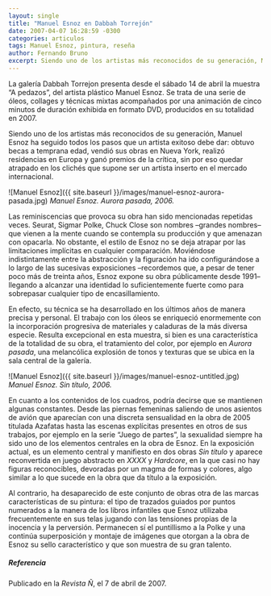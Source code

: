 ```yaml
---
layout: single
title: "Manuel Esnoz en Dabbah Torrejón"
date: 2007-04-07 16:28:59 -0300
categories: articulos
tags: Manuel Esnoz, pintura, reseña
author: Fernando Bruno
excerpt: Siendo uno de los artistas más reconocidos de su generación, Manuel Esnoz ha seguido todos los pasos que un artista exitoso debe dar. Obtuvo becas a temprana edad, vendió sus obras en Nueva York, realizó residencias en Europa y ganó premios de la crítica, sin por eso quedar atrapado en los clichés que supone ser un artista inserto en el mercado internacional.
---
```


La galería Dabbah Torrejon presenta desde el sábado 14 de abril la muestra “A pedazos”, del artista plástico Manuel Esnoz. Se trata de una serie de óleos, collages y técnicas mixtas acompañados por una animación de cinco minutos de duración exhibida en formato DVD, producidos en su totalidad en 2007.

Siendo uno de los artistas más reconocidos de su generación, Manuel Esnoz ha seguido todos los pasos que un artista exitoso debe dar: obtuvo becas a temprana edad, vendió sus obras en Nueva York, realizó residencias en Europa y ganó premios de la crítica, sin por eso quedar atrapado en los clichés que supone ser un artista inserto en el mercado internacional.

![Manuel Esnoz]({{ site.baseurl }}/images/manuel-esnoz-aurora-pasada.jpg)
*Manuel Esnoz. Aurora pasada, 2006.*

Las reminiscencias que provoca su obra han sido mencionadas repetidas veces. Seurat, Sigmar Polke, Chuck Close son nombres –grandes nombres– que vienen a la mente cuando se contempla su producción y que amenazan con opacarla. No obstante, el estilo de Esnoz no se deja atrapar por las limitaciones implícitas en cualquier comparación. Moviéndose indistintamente entre la abstracción y la figuración ha ido configurándose a lo largo de las sucesivas exposiciones –recordemos que, a pesar de tener poco más de treinta años, Esnoz expone su obra públicamente desde 1991– llegando a alcanzar una identidad lo suficientemente fuerte como para sobrepasar cualquier tipo de encasillamiento.

En efecto, su técnica se ha desarrollado en los últimos años de manera precisa y personal. El trabajo con los óleos se enriqueció enormemente con la incorporación progresiva de materiales y caladuras de la más diversa especie. Resulta excepcional en esta muestra, si bien es una característica de la totalidad de su obra, el tratamiento del color, por ejemplo en _Aurora pasada_, una melancólica explosión de tonos y texturas que se ubica en la sala central de la galería.

![Manuel Esnoz]({{ site.baseurl }}/images/manuel-esnoz-untitled.jpg)
*Manuel Esnoz. Sin título, 2006.*

En cuanto a los contenidos de los cuadros, podría decirse que se mantienen algunas constantes. Desde las piernas femeninas saliendo de unos asientos de avión que aparecían con una discreta sensualidad en la obra de 2005 titulada Azafatas hasta las escenas explícitas presentes en otros de sus trabajos, por ejemplo en la serie “Juego de partes”, la sexualidad siempre ha sido uno de los elementos centrales en la obra de Esnoz. En la exposición actual, es un elemento central y manifiesto en dos obras _Sin título_ y aparece reconvertida en juego abstracto en _XXXX_ y _Hardcore_, en la que casi no hay figuras reconocibles, devoradas por un magma de formas y colores, algo similar a lo que sucede en la obra que da título a la exposición.

Al contrario, ha desaparecido de este conjunto de obras otra de las marcas características de su pintura: el tipo de trazados guiados por puntos numerados a la manera de los libros infantiles que Esnoz utilizaba frecuentemente en sus telas jugando con las tensiones propias de la inocencia y la perversión. Permanecen sí el puntillismo a la Polke y una continúa superposición y montaje de imágenes que otorgan a la obra de Esnoz su sello característico y que son muestra de su gran talento.

##### Referencia

Publicado en la _Revista Ñ_, el 7 de abril de 2007.
